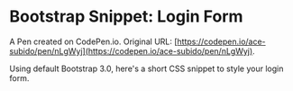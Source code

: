 # Bootstrap Snippet: Login Form

A Pen created on CodePen.io. Original URL: [https://codepen.io/ace-subido/pen/nLgWyj](https://codepen.io/ace-subido/pen/nLgWyj).

Using default Bootstrap 3.0, here's a short CSS snippet to style your login form.